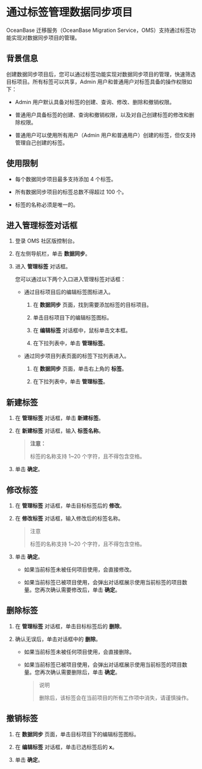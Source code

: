 # 通过标签管理数据同步项目

OceanBase 迁移服务（OceanBase Migration Service，OMS）支持通过标签功能实现对数据同步项目的管理。

## 背景信息

创建数据同步项目后，您可以通过标签功能实现对数据同步项目的管理，快速筛选目标项目。所有标签可以共享，Admin 用户和普通用户对标签具备的操作权限如下：

* Admin 用户默认具备对标签的创建、查询、修改、删除和撤销权限。
  
* 普通用户具备标签的创建、查询和撤销权限，以及对自己创建标签的修改和删除权限。
  
* 普通用户可以使用所有用户（Admin 用户和普通用户）创建的标签，但仅支持管理自己创建的标签。

## 使用限制

* 每个数据同步项目最多支持添加 4 个标签。
  
* 所有数据同步项目的标签总数不得超过 100 个。
  
* 标签的名称必须是唯一的。

## 进入管理标签对话框

1. 登录 OMS 社区版控制台。

2. 在左侧导航栏，单击 **数据同步**。

3. 进入 **管理标签** 对话框。

   您可以通过以下两个入口进入管理标签对话框：

   * 通过目标项目后的编辑标签图标进入。

     1. 在 **数据同步** 页面，找到需要添加标签的目标项目。

     2. 单击目标项目下的编辑标签图标。

     3. 在 **编辑标签** 对话框中，鼠标单击文本框。

     4. 在下拉列表中，单击 **管理标签**。

   * 通过同步项目列表页面的标签下拉列表进入。

     1. 在 **数据同步** 页面，单击右上角的 **标签**。

     2. 在下拉列表中，单击 **管理标签**。

## 新建标签

1. 在 **管理标签** 对话框，单击 **新建标签**。

2. 在 **新建标签** 对话框，输入 **标签名称**。

   >**注意：**
   >
   >标签的名称支持 1~20 个字符，且不得包含空格。

3. 单击 **确定**。

## 修改标签

1. 在 **管理标签** 对话框，单击目标标签后的 **修改**。

2. 在 **修改标签** 对话框，输入修改后的标签名称。

   >注意
   >
   >标签的名称支持 1~20 个字符，且不得包含空格。

3. 单击 **确定**。

   * 如果当前标签未被任何项目使用，会直接修改。

   * 如果当前标签已被项目使用，会弹出对话框展示使用当前标签的项目数量。您再次确认需要修改后，单击 **确定**。

## 删除标签

1. 在 **管理标签** 对话框，单击目标标签后的 **删除**。

2. 确认无误后，单击对话框中的 **删除**。

   * 如果当前标签未被任何项目使用，会直接删除。

   * 如果当前标签已被项目使用，会弹出对话框展示使用当前标签的项目数量。您再次确认需要删除后，单击 **确定**。

        >说明
        >
        >删除后，该标签会在当前项目的所有工作项中消失，请谨慎操作。

## 撤销标签

1. 在 **数据同步** 页面，单击目标项目下的编辑标签图标。

2. 在 **编辑标签** 对话框，单击已选标签后的 **x**。

3. 单击 **确定**。
